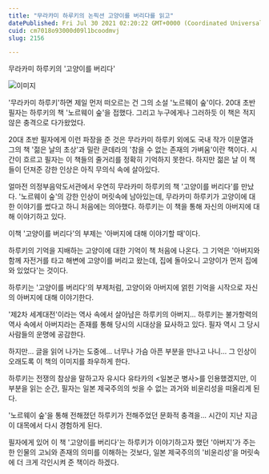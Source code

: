 ```yaml
---
title: "무라카미 하루키의 논픽션 고양이를 버리다를 읽고"
datePublished: Fri Jul 30 2021 02:20:22 GMT+0000 (Coordinated Universal Time)
cuid: cm7018o93000d09l1bcoodmvj
slug: 2156

---
```



무라카미 하루키의 '고양이를 버리다'

![이미지](https://cdn.hashnode.com/res/hashnode/image/upload/v1739251169462/d3f30715-b189-4b2b-91b1-29633d76c5c3.jpeg)

'무라카미 하루키'하면 제일 먼저 떠오르는 건 그의 소설 '노르웨이 숲'이다. 20대 초반 필자는 하루키의 책 '노르웨이 숲'을 접했다. 그리고 누구에게나 그러하듯 이 책은 적지않은 충격으로 다가왔었다.

20대 초반 필자에게 이런 파장을 준 것은 무라카미 하루키 외에도 국내 작가 이문열과 그의 책 '젊은 날의 초상'과 밀란 쿤데라의 '참을 수 없는 존재의 가벼움'이란 책이다. 시간이 흐르고 필자는 이 책들의 줄거리를 정확히 기억하지 못한다. 하지만 젊은 날 이 책들이 던져준 강한 인상은 아직 무의식 속에 살아있다.

얼마전 의정부음악도서관에서 우연히 무라카미 하루키의 책 '고양이를 버리다'를 만났다. '노르웨이 숲'의 강한 인상이 머릿속에 남아있는데, 무라카미 하루키가 고양이에 대한 이야기를 썼다고 하니 처음에는 의아했다. 하루키는 이 책을 통해 자신의 아버지에 대해 이야기하고 있다.

이책 '고양이를 버리다'의 부제는 '아버지에 대해 이야기할 때'이다.

하루키의 기억을 지배하는 고양이에 대한 기억이 책 처음에 나온다. 그 기억은 '아버지와 함께 자전거를 타고 해변에 고양이를 버리고 왔는데, 집에 돌아오니 고양이가 먼저 집에 와 있었다'는 것이다.

하루키는 '고양이를 버리다'의 부제처럼, 고양이와 아버지에 얽힌 기억을 시작으로 자신의 아버지에 대해 이야기한다.

'제2차 세계대전'이라는 역사 속에서 살아남은 하루키의 아버지... 하루키는 불가항력의 역사 속에서 아버지라는 존재를 통해 당시의 시대상을 묘사하고 있다. 필자 역시 그 당시 사람들의 운명에 공감한다.

하지만... 글을 읽어 나가는 도중에... 너무나 가슴 아픈 부분을 만나고 나니... 그 인상이 오래도록 이 책의 이미지를 좌우하게 한다.

하루키는 전쟁의 참상을 말하고자 유시다 유타카의 <일본군 병사>를 인용했겠지만, 이 부분을 읽는 순간, 필자는 일본 제국주의의 씻을 수 없는 과거와 비윤리성을 떠올리게 된다.

'노르웨이 숲'을 통해 전해졌던 하루키가 전해주었던 문화적 충격을... 시간이 지난 지금 이 대목에서 다시 경험하게 된다.

필자에게 있어 이 책 '고양이를 버리다'는 하루키가 이야기하고자 했던 '아버지'가 주는 한 인물의 고뇌와 존재의 의미를 이해하는 것보다, 일본 제국주의의 '비윤리성'을 머릿속에 더 크게 각인시켜 준 책이라 하겠다.